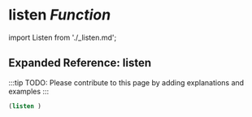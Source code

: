 # **listen** *Function*

import Listen from './_listen.md';

<Listen />

## Expanded Reference: listen

:::tip
TODO: Please contribute to this page by adding explanations and examples
:::

```lisp
(listen )
```
